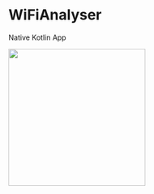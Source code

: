 # WiFiAnalyser
Native Kotlin App

<img width="270" src="https://github.com/user-attachments/assets/25694624-1cde-42ac-a259-24ff2dc8b7df">
